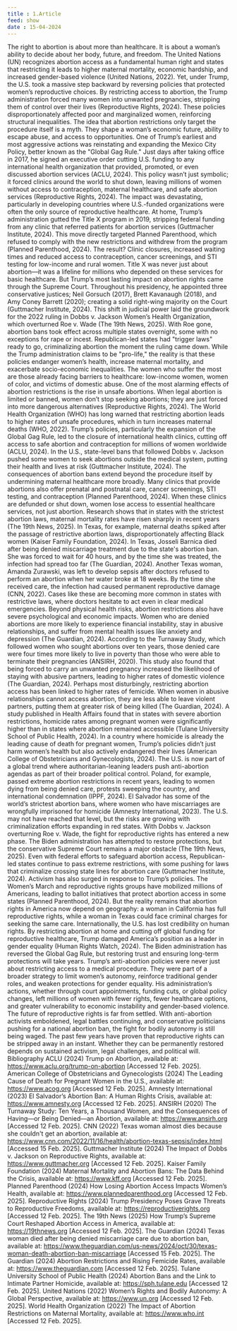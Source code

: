 ```yaml
---
title : 1.Article
feed: show
date : 15-04-2024
---
```


<!-- This is the first article.

Link: <a href="https://www.example.com" target="_blank" rel="noopener noreferrer">Go to Example</a> -->


The right to abortion is about more than healthcare. It is about a woman’s ability to decide about her body, future, and freedom. The United Nations (UN) recognizes abortion access as a fundamental human right and states that restricting it leads to higher maternal mortality, economic hardship, and increased gender-based violence (United Nations, 2022). Yet, under Trump, the U.S. took a massive step backward by reversing policies that protected women’s reproductive choices. By restricting access to abortion, the Trump administration forced many women into unwanted pregnancies, stripping them of control over their lives (Reproductive Rights, 2024). These policies disproportionately affected poor and marginalized women, reinforcing structural inequalities. The idea that abortion restrictions only target the procedure itself is a myth. They shape a woman’s economic future, ability to escape abuse, and access to opportunities.
One of Trump’s earliest and most aggressive actions was reinstating and expanding the Mexico City Policy, better known as the "Global Gag Rule." Just days after taking office in 2017, he signed an executive order cutting U.S. funding to any international health organization that provided, promoted, or even discussed abortion services (ACLU, 2024). This policy wasn’t just symbolic; it forced clinics around the world to shut down, leaving millions of women without access to contraception, maternal healthcare, and safe abortion services (Reproductive Rights, 2024). The impact was devastating, particularly in developing countries where U.S.-funded organizations were often the only source of reproductive healthcare.
At home, Trump’s administration gutted the Title X program in 2019, stripping federal funding from any clinic that referred patients for abortion services (Guttmacher Institute, 2024). This move directly targeted Planned Parenthood, which refused to comply with the new restrictions and withdrew from the program (Planned Parenthood, 2024). The result? Clinic closures, increased waiting times and reduced access to contraception, cancer screenings, and STI testing for low-income and rural women. Title X was never just about abortion—it was a lifeline for millions who depended on these services for basic healthcare. But Trump’s most lasting impact on abortion rights came through the Supreme Court. Throughout his presidency, he appointed three conservative justices; Neil Gorsuch (2017), Brett Kavanaugh (2018), and Amy Coney Barrett (2020); creating a solid right-wing majority on the Court (Guttmacher Institute, 2024). 
This shift in judicial power laid the groundwork for the 2022 ruling in Dobbs v. Jackson Women’s Health Organization, which overturned Roe v. Wade (The 19th News, 2025). With Roe gone, abortion bans took effect across multiple states overnight, some with no exceptions for rape or incest. Republican-led states had "trigger laws" ready to go, criminalizing abortion the moment the ruling came down. While the Trump administration claims to be "pro-life," the reality is that these policies endanger women’s health, increase maternal mortality, and exacerbate socio-economic inequalities. The women who suffer the most are those already facing barriers to healthcare: low-income women, women of color, and victims of domestic abuse.
One of the most alarming effects of abortion restrictions is the rise in unsafe abortions. When legal abortion is limited or banned, women don’t stop seeking abortions; they are just forced into more dangerous alternatives (Reproductive Rights, 2024). The World Health Organization (WHO) has long warned that restricting abortion leads to higher rates of unsafe procedures, which in turn increases maternal deaths (WHO, 2022). Trump’s policies, particularly the expansion of the Global Gag Rule, led to the closure of international health clinics, cutting off access to safe abortion and contraception for millions of women worldwide (ACLU, 2024). In the U.S., state-level bans that followed Dobbs v. Jackson pushed some women to seek abortions outside the medical system, putting their health and lives at risk (Guttmacher Institute, 2024).
The consequences of abortion bans extend beyond the procedure itself by undermining maternal healthcare more broadly. Many clinics that provide abortions also offer prenatal and postnatal care, cancer screenings, STI testing, and contraception (Planned Parenthood, 2024). When these clinics are defunded or shut down, women lose access to essential healthcare services, not just abortion. Research shows that in states with the strictest abortion laws, maternal mortality rates have risen sharply in recent years (The 19th News, 2025). In Texas, for example, maternal deaths spiked after the passage of restrictive abortion laws, disproportionately affecting Black women (Kaiser Family Foundation, 2024). In Texas, Josseli Barnica died after being denied miscarriage treatment due to the state's abortion ban. She was forced to wait for 40 hours, and by the time she was treated, the infection had spread too far (The Guardian, 2024). Another Texas woman, Amanda Zurawski, was left to develop sepsis after doctors refused to perform an abortion when her water broke at 18 weeks. By the time she received care, the infection had caused permanent reproductive damage (CNN, 2022). Cases like these are becoming more common in states with restrictive laws, where doctors hesitate to act even in clear medical emergencies.
Beyond physical health risks, abortion restrictions also have severe psychological and economic impacts. Women who are denied abortions are more likely to experience financial instability, stay in abusive relationships, and suffer from mental health issues like anxiety and depression (The Guardian, 2024).  According to the Turnaway Study, which followed women who sought abortions over ten years, those denied care were four times more likely to live in poverty than those who were able to terminate their pregnancies (ANSIRH, 2020). This study also found that being forced to carry an unwanted pregnancy increased the likelihood of staying with abusive partners, leading to higher rates of domestic violence (The Guardian, 2024). Perhaps most disturbingly, restricting abortion access has been linked to higher rates of femicide. When women in abusive relationships cannot access abortion, they are less able to leave violent partners, putting them at greater risk of being killed (The Guardian, 2024). 
A study published in Health Affairs found that in states with severe abortion restrictions, homicide rates among pregnant women were significantly higher than in states where abortion remained accessible (Tulane University School of Public Health, 2024). In a country where homicide is already the leading cause of death for pregnant women, Trump’s policies didn’t just harm women’s health but also actively endangered their lives (American College of Obstetricians and Gynecologists, 2024).
The U.S. is now part of a global trend where authoritarian-leaning leaders push anti-abortion agendas as part of their broader political control. Poland, for example, passed extreme abortion restrictions in recent years, leading to women dying from being denied care, protests sweeping the country, and international condemnation (IPPF, 2024). El Salvador has some of the world’s strictest abortion bans, where women who have miscarriages are wrongfully imprisoned for homicide (Amnesty International, 2023). The U.S. may not have reached that level, but the risks are growing with criminalization efforts expanding in red states.
With Dobbs v. Jackson overturning Roe v. Wade, the fight for reproductive rights has entered a new phase. The Biden administration has attempted to restore protections, but the conservative Supreme Court remains a major obstacle (The 19th News, 2025). Even with federal efforts to safeguard abortion access, Republican-led states continue to pass extreme restrictions, with some pushing for laws that criminalize crossing state lines for abortion care (Guttmacher Institute, 2024). Activism has also surged in response to Trump’s policies. The Women’s March and reproductive rights groups have mobilized millions of Americans, leading to ballot initiatives that protect abortion access in some states (Planned Parenthood, 2024). But the reality remains that abortion rights in America now depend on geography: a woman in California has full reproductive rights, while a woman in Texas could face criminal charges for seeking the same care. Internationally, the U.S. has lost credibility on human rights. By restricting abortion at home and cutting off global funding for reproductive healthcare, Trump damaged America’s position as a leader in gender equality (Human Rights Watch, 2024). The Biden administration has reversed the Global Gag Rule, but restoring trust and ensuring long-term protections will take years.
Trump’s anti-abortion policies were never just about restricting access to a medical procedure. They were part of a broader strategy to limit women’s autonomy, reinforce traditional gender roles, and weaken protections for gender equality. His administration’s actions, whether through court appointments, funding cuts, or global policy changes, left millions of women with fewer rights, fewer healthcare options, and greater vulnerability to economic instability and gender-based violence. The future of reproductive rights is far from settled. With anti-abortion activists emboldened, legal battles continuing, and conservative politicians pushing for a national abortion ban, the fight for bodily autonomy is still being waged. The past few years have proven that reproductive rights can be stripped away in an instant. Whether they can be permanently restored depends on sustained activism, legal challenges, and political will. 
Bibliography 
ACLU (2024) Trump on Abortion, available at: https://www.aclu.org/trump-on-abortion [Accessed 12 Feb. 2025].
American College of Obstetricians and Gynecologists (2024) The Leading Cause of Death for Pregnant Women in the U.S., available at: https://www.acog.org [Accessed 12 Feb. 2025].
Amnesty International (2023) El Salvador’s Abortion Ban: A Human Rights Crisis, available at: https://www.amnesty.org [Accessed 12 Feb. 2025].
ANSIRH (2020) The Turnaway Study: Ten Years, a Thousand Women, and the Consequences of Having—or Being Denied—an Abortion, available at: https://www.ansirh.org [Accessed 12 Feb. 2025].
CNN (2022) Texas woman almost dies because she couldn't get an abortion, available at: https://www.cnn.com/2022/11/16/health/abortion-texas-sepsis/index.html [Accessed 15 Feb. 2025].
Guttmacher Institute (2024) The Impact of Dobbs v. Jackson on Reproductive Rights, available at: https://www.guttmacher.org [Accessed 12 Feb. 2025].
Kaiser Family Foundation (2024) Maternal Mortality and Abortion Bans: The Data Behind the Crisis, available at: https://www.kff.org [Accessed 12 Feb. 2025].
Planned Parenthood (2024) How Losing Abortion Access Impacts Women’s Health, available at: https://www.plannedparenthood.org [Accessed 12 Feb. 2025].
Reproductive Rights (2024) Trump Presidency Poses Grave Threats to Reproductive Freedoms, available at: https://reproductiverights.org [Accessed 12 Feb. 2025].
The 19th News (2025) How Trump’s Supreme Court Reshaped Abortion Access in America, available at: https://19thnews.org [Accessed 12 Feb. 2025].
The Guardian (2024) Texas woman died after being denied miscarriage care due to abortion ban, available at: https://www.theguardian.com/us-news/2024/oct/30/texas-woman-death-abortion-ban-miscarriage [Accessed 15 Feb. 2025].
The Guardian (2024) Abortion Restrictions and Rising Femicide Rates, available at: https://www.theguardian.com [Accessed 12 Feb. 2025].
Tulane University School of Public Health (2024) Abortion Bans and the Link to Intimate Partner Homicide, available at: https://sph.tulane.edu [Accessed 12 Feb. 2025].
United Nations (2022) Women’s Rights and Bodily Autonomy: A Global Perspective, available at: https://www.un.org [Accessed 12 Feb. 2025].
World Health Organization (2022) The Impact of Abortion Restrictions on Maternal Mortality, available at: https://www.who.int [Accessed 12 Feb. 2025].

